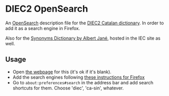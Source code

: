 # DIEC2 OpenSearch

An [OpenSearch](https://developer.mozilla.org/en-US/docs/Web/OpenSearch) description file for the [DIEC2 Catalan dictionary](https://dlc.iec.cat/). In order to add it as a search engine in Firefox.

Also for the [Synonyms Dictionary by Albert Jané](https://sinonims.iec.cat/sinonims_cerca_sin.asp), hosted in the IEC site as well.

## Usage

- Open [the webpage](https://victor-gp.github.io/diec2-opensearch/) for this (it's ok if it's blank).
- Add the search engines following [these instructions for Firefox](https://support.mozilla.org/en-US/kb/add-or-remove-search-engine-firefox#w_add-a-search-engine-from-the-search-bar)
- Go to `about:preferences#search` in the address bar and add search shortcuts for them. Choose 'diec', 'ca-sin', whatever.
